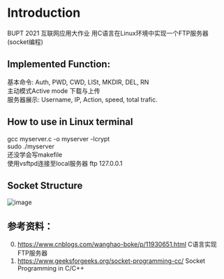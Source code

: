 # Introduction
BUPT 2021 互联网应用大作业 用C语言在Linux环境中实现一个FTP服务器(socket编程)
## Implemented Function:
基本命令: Auth, PWD, CWD, LISt, MKDIR, DEL, RN <br>
主动模式Active mode 下载与上传 <br>
服务器展示: Username, IP, Action, speed, total trafic. <br>

## How to use in Linux terminal
gcc myserver.c -o myserver -lcrypt  <br>
sudo ./myserver  <br>
还没学会写makefile <br>
使用vsftpd连接至local服务器 ftp 127.0.0.1 <br>

## Socket Structure
 ![image](https://user-images.githubusercontent.com/56614895/121205636-6c2fce80-c8aa-11eb-805b-b0f93569c887.png)

## 参考资料：
0. https://www.cnblogs.com/wanghao-boke/p/11930651.html C语言实现FTP服务器 
1. https://www.geeksforgeeks.org/socket-programming-cc/ Socket Programming in C/C++ 
